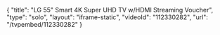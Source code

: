 {
    "title": "LG 55\" Smart 4K Super UHD TV w\/HDMI   Streaming Voucher",
    "type": "solo",
    "layout": "iframe-static",
    "videoId": "112330282",
    "url": "\/tvpembed\/112330282"
}